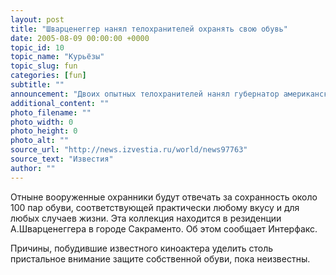 ```yaml
---
layout: post
title: "Шварценеггер нанял телохранителей охранять свою обувь"
date: 2005-08-09 00:00:00 +0000
topic_id: 10
topic_name: "Курьёзы"
topic_slug: fun
categories: [fun]
subtitle: ""
announcement: "Двоих опытных телохранителей нанял губернатор американского штата Калифорния, известный в недавнем прошлом киноактер Арнольд Шварценеггер."
additional_content: ""
photo_filename: ""
photo_width: 0
photo_height: 0
photo_alt: ""
source_url: "http://news.izvestia.ru/world/news97763"
source_text: "Известия"
author: ""
---
```

Отныне вооруженные охранники будут отвечать за сохранность около 100 пар обуви, соответствующей практически любому вкусу и для любых случаев жизни. Эта коллекция находится в резиденции А.Шварценеггера в городе Сакраменто. Об этом сообщает Интерфакс.

Причины, побудившие известного киноактера уделить столь пристальное внимание защите собственной обуви, пока неизвестны.
